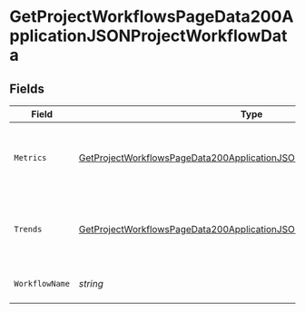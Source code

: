 # GetProjectWorkflowsPageData200ApplicationJSONProjectWorkflowData


## Fields

| Field                                                                                                                                                                         | Type                                                                                                                                                                          | Required                                                                                                                                                                      | Description                                                                                                                                                                   | Example                                                                                                                                                                       |
| ----------------------------------------------------------------------------------------------------------------------------------------------------------------------------- | ----------------------------------------------------------------------------------------------------------------------------------------------------------------------------- | ----------------------------------------------------------------------------------------------------------------------------------------------------------------------------- | ----------------------------------------------------------------------------------------------------------------------------------------------------------------------------- | ----------------------------------------------------------------------------------------------------------------------------------------------------------------------------- |
| `Metrics`                                                                                                                                                                     | [GetProjectWorkflowsPageData200ApplicationJSONProjectWorkflowDataMetrics](../../models/operations/getprojectworkflowspagedata200applicationjsonprojectworkflowdatametrics.md) | :heavy_check_mark:                                                                                                                                                            | Metrics aggregated across a workflow or branchfor a project.                                                                                                                  |                                                                                                                                                                               |
| `Trends`                                                                                                                                                                      | [GetProjectWorkflowsPageData200ApplicationJSONProjectWorkflowDataTrends](../../models/operations/getprojectworkflowspagedata200applicationjsonprojectworkflowdatatrends.md)   | :heavy_check_mark:                                                                                                                                                            | Trends aggregated across a workflow or branch for a project.                                                                                                                  |                                                                                                                                                                               |
| `WorkflowName`                                                                                                                                                                | *string*                                                                                                                                                                      | :heavy_check_mark:                                                                                                                                                            | The name of the workflow.                                                                                                                                                     | build-and-test                                                                                                                                                                |